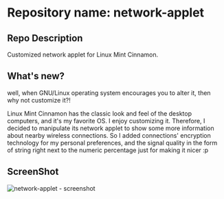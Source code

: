 # Repository name: network-applet

## Repo Description
Customized network applet for Linux Mint Cinnamon.

## What's new?
well, when GNU/Linux operating system encourages you to alter it, then why not customize it?!

Linux Mint Cinnamon has the classic look and feel of the desktop computers, and it's my favorite OS. I enjoy customizing it. Therefore, I decided to manipulate its network applet to show some more information about nearby wireless connections. So I added connections' encryption technology for my personal preferences, and the signal quality in the form of string right next to the numeric percentage just for making it nicer :p

## ScreenShot
![network-applet - screenshot](https://user-images.githubusercontent.com/29518086/29812593-b2a6409e-8cd9-11e7-8a8b-6af7b4c70efa.png "network-applet - screenshot")
